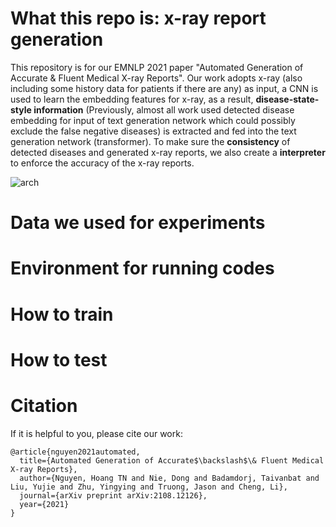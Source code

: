 # What this repo is: x-ray report generation
This repository is for our EMNLP 2021 paper "Automated Generation of Accurate &amp; Fluent Medical X-ray Reports". Our work adopts x-ray (also including some history data for patients if there are any) as input, a CNN is used to learn the embedding features for x-ray, as a result, <B>disease-state-style information</B> (Previously, almost all work used detected disease embedding for input of text generation network which could possibly exclude the false negative diseases) is extracted and fed into the text generation network (transformer). To make sure the <B>consistency</B> of detected diseases and generated x-ray reports, we also create a <B>interpreter</B> to enforce the accuracy of the x-ray reports.

![arch](https://github.com/ginobilinie/BPNet/raw/master/img/arch1.png)


# Data we used for experiments

# Environment for running codes

# How to train

# How to test

# Citation
If it is helpful to you, please cite our work:
```
@article{nguyen2021automated,
  title={Automated Generation of Accurate$\backslash$\& Fluent Medical X-ray Reports},
  author={Nguyen, Hoang TN and Nie, Dong and Badamdorj, Taivanbat and Liu, Yujie and Zhu, Yingying and Truong, Jason and Cheng, Li},
  journal={arXiv preprint arXiv:2108.12126},
  year={2021}
}
```

